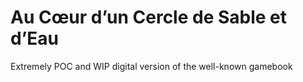 # Au Cœur d’un Cercle de Sable et d’Eau

Extremely POC and WIP digital version of the well-known gamebook

